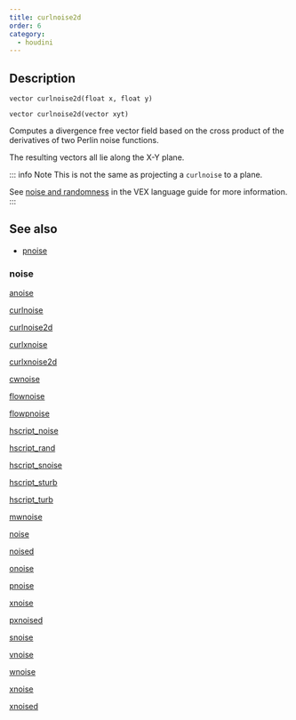 ```yaml
---
title: curlnoise2d
order: 6
category:
  - houdini
---
```


## Description

`vector curlnoise2d(float x, float y)`

`vector curlnoise2d(vector xyt)`

Computes a divergence free vector field based on the cross product of the
derivatives of two Perlin noise functions.

The resulting vectors all lie along the X-Y plane.

::: info Note
This is not the same as projecting a `curlnoise` to a plane.

See [noise and randomness](../random.html) in the VEX language guide for more
information.
:::

## See also

- [pnoise](curlnoise.html)

### noise

[anoise](anoise.html)

[curlnoise](curlnoise.html)

[curlnoise2d](curlnoise2d.html)

[curlxnoise](curlxnoise.html)

[curlxnoise2d](curlxnoise2d.html)

[cwnoise](cwnoise.html)

[flownoise](flownoise.html)

[flowpnoise](flowpnoise.html)

[hscript_noise](hscript_noise.html)

[hscript_rand](hscript_rand.html)

[hscript_snoise](hscript_snoise.html)

[hscript_sturb](hscript_sturb.html)

[hscript_turb](hscript_turb.html)

[mwnoise](mwnoise.html)

[noise](noise.html)

[noised](noised.html)

[onoise](onoise.html)

[pnoise](pnoise.html)

[xnoise](pxnoise.html)

[pxnoised](pxnoised.html)

[snoise](snoise.html)

[vnoise](vnoise.html)

[wnoise](wnoise.html)

[xnoise](xnoise.html)

[xnoised](xnoised.html)
